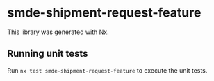 # smde-shipment-request-feature

This library was generated with [Nx](https://nx.dev).

## Running unit tests

Run `nx test smde-shipment-request-feature` to execute the unit tests.

